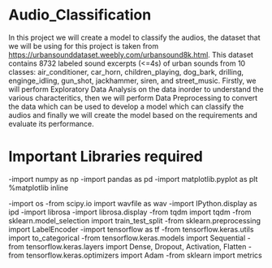 # Audio_Classification
In this project we will create a model to classify the audios, the dataset that we will be using for this project is taken from 
https://urbansounddataset.weebly.com/urbansound8k.html. This dataset contains 8732 labeled sound excerpts (<=4s) of urban sounds from 10 classes: air_conditioner, 
car_horn, children_playing, dog_bark, drilling, enginge_idling, gun_shot, jackhammer, siren, and street_music. Firstly, we will perform Exploratory Data Analysis 
on the data inorder to understand the various characteritics, then we will perform Data Preprocessing to convert 
the data which can be used to develop a model which can classify the audios and finally we will create the model based on the requirements and evaluate its performance.

# Important Libraries required 
-import numpy as np
-import pandas as pd
-import matplotlib.pyplot as plt
 %matplotlib inline

-import os
-from scipy.io import wavfile as wav
-import IPython.display as ipd
-import librosa
-import librosa.display
-from tqdm import tqdm
-from sklearn.model_selection import train_test_split
-from sklearn.preprocessing import LabelEncoder
-import tensorflow as tf
-from tensorflow.keras.utils import to_categorical
-from tensorflow.keras.models import Sequential
-from tensorflow.keras.layers import Dense, Dropout, Activation, Flatten
-from tensorflow.keras.optimizers import Adam
-from sklearn import metrics
